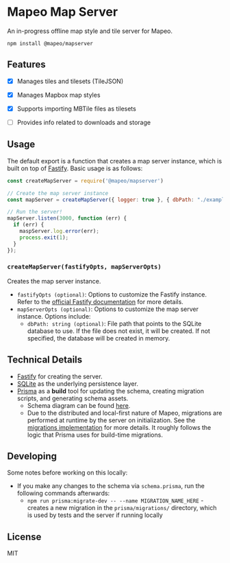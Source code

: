 # Mapeo Map Server

An in-progress offline map style and tile server for Mapeo.

`npm install @mapeo/mapserver`

## Features

- [X] Manages tiles and tilesets (TileJSON)

- [X] Manages Mapbox map styles

- [X] Supports importing MBTile files as tilesets

- [ ] Provides info related to downloads and storage


## Usage

The default export is a function that creates a map server instance, which is built on top of [Fastify](https://www.fastify.io/). Basic usage is as follows:

```js
const createMapServer = require('@mapeo/mapserver')

// Create the map server instance
const mapServer = createMapServer({ logger: true }, { dbPath: "./example.db" });

// Run the server!
mapServer.listen(3000, function (err) {
  if (err) {
    maspServer.log.error(err);
    process.exit(1);
  }
});
```

### `createMapServer(fastifyOpts, mapServerOpts)`

Creates the map server instance.

- `fastifyOpts (optional)`: Options to customize the Fastify instance. Refer to the [official Fastify documentation](https://www.fastify.io/docs/latest/Reference/Server/) for more details.
- `mapServerOpts (optional)`: Options to customize the map server instance. Options include:
  - `dbPath: string (optional)`: File path that points to the SQLite database to use. If the file does not exist, it will be created. If not specified, the database will be created in memory.

## Technical Details

- [Fastify](https://fastify.io/) for creating the server.
- [SQLite](https://sqlite.org/index.html) as the underlying persistence layer.
- [Prisma](https://www.prisma.io/) as a **build** tool for updating the schema, creating migration scripts, and generating schema assets.
  - Schema diagram can be found [here](/prisma/ERD.svg).
  - Due to the distributed and local-first nature of Mapeo, migrations are performed at runtime by the server on initialization. See the [migrations implementation](/src/lib/migrations.ts) for more details. It roughly follows the logic that Prisma uses for build-time migrations.

## Developing

Some notes before working on this locally:

- If you make any changes to the schema via `schema.prisma`, run the following commands afterwards:
  - `npm run prisma:migrate-dev -- --name MIGRATION_NAME_HERE` - creates a new migration in the `prisma/migrations/` directory, which is used by tests and the server if running locally

## License

MIT
